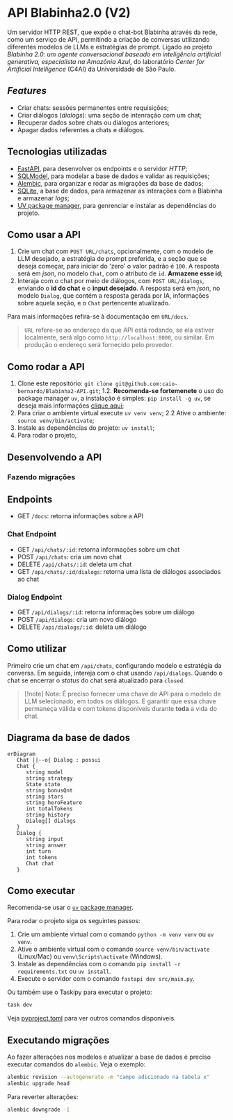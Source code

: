 # API Blabinha2.0 (V2)

Um servidor HTTP REST, que expõe o chat-bot Blabinha através da rede, como um serviço de API, permitindo a criação de conversas utilizando diferentes modelos de LLMs e estratégias de prompt. Ligado ao projeto _Blabinha 2.0: um agente conversacional baseado em inteligência artificial generativa, especialista na Amazônia Azul_, do laboratório _Center for Artificial Intelligence_ (C4AI) da Universidade de São Paulo.

## _Features_

- Criar chats: sessões permanentes entre requisições;
- Criar diálogos (_dialogs_): uma seção de intenração com um chat;
- Recuperar dados sobre chats ou diálogos anteriores;
- Apagar dados referentes a chats e diálogos.

## Tecnologias utilizadas

- [FastAPI](https://fastapi.tiangolo.com/), para desenvolver os endpoints e o servidor _HTTP_;
- [SQLModel](https://sqlmodel.tiangolo.com/), para modelar a base de dados e validar as requisições;
- [Alembic](https://alembic.sqlalchemy.org/en/latest/), para organizar e rodar as migrações da base de dados;
- [SQLite](https://sqlite.org/index.html), a base de dados, para armazenar as interações com a Blabinha e armazenar _logs_;
- [UV package manager](https://docs.astral.sh/uv/), para genrenciar e instalar as dependências do projeto.

## Como usar a API

1. Crie um chat com `POST URL/chats`, opcionalmente, com o modelo de LLM desejado, a estratégia de prompt preferida, e a seção que se deseja começar, para iniciar do 'zero' o valor padrão é `100`. A resposta será em _json_, no modelo `Chat`, com o atributo de `id`. **Armazene esse id**;
2. Interaja com o chat por meio de diálogos, com `POST URL/dialogs`, enviando o **id do chat** e o **input desejado**. A resposta será em _json_, no modelo `Dialog`, que contém a resposta gerada por IA, informações sobre aquela seção, e o `Chat` pertencente atualizado.

Para mais informações refira-se à documentação em `URL/docs`.

> `URL` refere-se ao endereço da que API está rodando, se ela estiver localmente, será algo como `http://localhost:8000`, ou similar. Em produção o endereço será fornecido pelo provedor.

## Como rodar a API

1. Clone este repositório: `git clone git@github.com:caio-bernardo/Blabinha2-API.git`;
1.2. **Recomenda-se fortemenete** o uso do package manager `uv`, a instalação é simples: `pip install -g uv`, se deseja mais informações [clique aqui](https://docs.astral.sh/uv/);
2. Para criar o ambiente virtual execute `uv venv venv`; 
2.2 Ative o ambiente: `source venv/bin/activate`;
3. Instale as dependências do projeto: `uv install`;
4. Para rodar o projeto, 

## Desenvolvendo a API



### Fazendo migrações

## Endpoints

- GET `/docs`: retorna informações sobre a API

### Chat Endpoint
- GET `/api/chats/:id`: retorna informações sobre um chat
- POST `/api/chats`: cria um novo chat
- DELETE `/api/chats/:id`: deleta um chat
- GET `/api/chats/:id/dialogs`: retorna uma lista de diálogos associados ao chat

### Dialog Endpoint
- GET `/api/dialogs/:id`: retorna informações sobre um diálogo
- POST `/api/dialogs`: cria um novo diálogo
- DELETE `/api/dialogs/:id`: deleta um diálogo

## Como utilizar

Primeiro crie um chat em `/api/chats`, configurando modelo e estratégia da conversa. Em seguida, intereja com o chat usando `/api/dialogs`. Quando o chat se encerrar o _status_ do chat será atualizado para `closed`.

> [!note] Nota:
> É preciso fornecer uma chave de API para o modelo de LLM selecionado, em todos os diálogos.
> E garantir que essa chave permaneça válida e com tokens disponíveis durante **toda** a vida do chat.


## Diagrama da base de dados

```mermaid
erDiagram
   Chat ||--o{ Dialog : possui
   Chat {
      string model
      string strategy
      State state
      string bonusQnt
      string stars
      string heroFeature
      int totalTokens
      string history
      Dialog[] dialogs
   }
   Dialog {
      string input
      string answer
      int turn
      int tokens
      Chat chat
   }
```

## Como executar

Recomenda-se usar o [`uv` package manager](https://docs.astral.sh/uv/).

Para rodar o projeto siga os seguintes passos:

1. Crie um ambiente virtual com o comando `python -m venv venv` ou `uv venv`.
2. Ative o ambiente virtual com o comando `source venv/bin/activate` (Linux/Mac) ou `venv\Scripts\activate` (Windows).
3. Instale as dependências com o comando `pip install -r requirements.txt` ou  `uv install`.
4. Execute o servidor com o comando `fastapi dev src/main.py`.

Ou também use o Taskipy para executar o projeto:
```bash
task dev
```
Veja [pyproject.toml](pyproject.toml) para ver outros comandos disponíveis.

## Executando migrações

Ao fazer alterações nos modelos e atualizar a base de dados é preciso executar comandos do `alembic`. Veja o exemplo:
```bash
alembic revision --autogenerate -m "campo adicionado na tabela x"
alembic upgrade head
```

Para reverter alterações:
```bash
alembic downgrade -1
```
